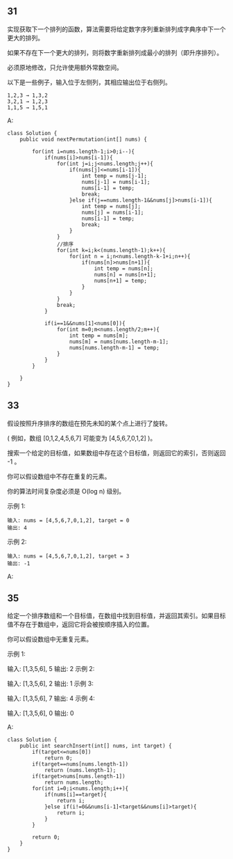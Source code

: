 ## 31
实现获取下一个排列的函数，算法需要将给定数字序列重新排列成字典序中下一个更大的排列。

如果不存在下一个更大的排列，则将数字重新排列成最小的排列（即升序排列）。

必须原地修改，只允许使用额外常数空间。

以下是一些例子，输入位于左侧列，其相应输出位于右侧列。
```
1,2,3 → 1,3,2
3,2,1 → 1,2,3
1,1,5 → 1,5,1
```
A:
```
class Solution {
    public void nextPermutation(int[] nums) {

        for(int i=nums.length-1;i>0;i--){
            if(nums[i]>nums[i-1]){
                for(int j=i;j<nums.length;j++){
                    if(nums[j]<=nums[i-1]){
                        int temp = nums[j-1];
                        nums[j-1] = nums[i-1];
                        nums[i-1] = temp;
                        break;
                    }else if(j==nums.length-1&&nums[j]>nums[i-1]){
                        int temp = nums[j];
                        nums[j] = nums[i-1];
                        nums[i-1] = temp;
                        break;
                    }
                }
                //排序
                for(int k=i;k<(nums.length-1);k++){
                    for(int n = i;n<nums.length-k-1+i;n++){
                        if(nums[n]>nums[n+1]){
                            int temp = nums[n];
                            nums[n] = nums[n+1];
                            nums[n+1] = temp;
                        }
                    }
                }
                break;
            }
            
            if(i==1&&nums[1]<nums[0]){
                for(int m=0;m<nums.length/2;m++){
                    int temp = nums[m];
                    nums[m] = nums[nums.length-m-1];
                    nums[nums.length-m-1] = temp;
                }
            }
        }
       
    }
}
```

## 33
假设按照升序排序的数组在预先未知的某个点上进行了旋转。

( 例如，数组 [0,1,2,4,5,6,7] 可能变为 [4,5,6,7,0,1,2] )。

搜索一个给定的目标值，如果数组中存在这个目标值，则返回它的索引，否则返回 -1 。

你可以假设数组中不存在重复的元素。

你的算法时间复杂度必须是 O(log n) 级别。

示例 1:
```
输入: nums = [4,5,6,7,0,1,2], target = 0
输出: 4
```
示例 2:
```
输入: nums = [4,5,6,7,0,1,2], target = 3
输出: -1
```
A:

## 35
给定一个排序数组和一个目标值，在数组中找到目标值，并返回其索引。如果目标值不存在于数组中，返回它将会被按顺序插入的位置。

你可以假设数组中无重复元素。

示例 1:

输入: [1,3,5,6], 5
输出: 2
示例 2:

输入: [1,3,5,6], 2
输出: 1
示例 3:

输入: [1,3,5,6], 7
输出: 4
示例 4:

输入: [1,3,5,6], 0
输出: 0

A:
```
class Solution {
    public int searchInsert(int[] nums, int target) {
        if(target<=nums[0])
            return 0;
        if(target==nums[nums.length-1])
            return (nums.length-1);
        if(target>nums[nums.length-1])
            return nums.length;
        for(int i=0;i<nums.length;i++){
            if(nums[i]==target){
                return i;
            }else if(i!=0&&nums[i-1]<target&&nums[i]>target){
                return i;
            }
        }
        
        return 0;
    }
}
```
